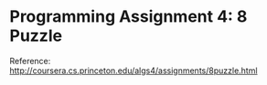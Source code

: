 # Programming Assignment 4: 8 Puzzle

 Reference: http://coursera.cs.princeton.edu/algs4/assignments/8puzzle.html
